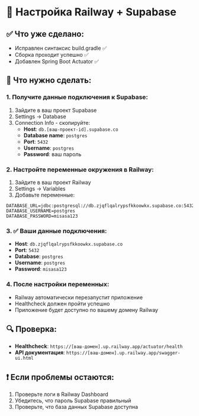 # 🚀 Настройка Railway + Supabase

## ✅ Что уже сделано:

- Исправлен синтаксис build.gradle ✅
- Сборка проходит успешно ✅
- Добавлен Spring Boot Actuator ✅

## 🔧 Что нужно сделать:

### 1. Получите данные подключения к Supabase:

1. Зайдите в ваш проект Supabase
2. Settings → Database
3. Connection Info - скопируйте:
   - **Host**: `db.[ваш-проект-id].supabase.co`
   - **Database name**: `postgres`
   - **Port**: `5432`
   - **Username**: `postgres`
   - **Password**: ваш пароль

### 2. Настройте переменные окружения в Railway:

1. Зайдите в ваш проект Railway
2. Settings → Variables
3. Добавьте переменные:

```
DATABASE_URL=jdbc:postgresql://db.zjqflqalrypsfkkoowkx.supabase.co:5432/postgres
DATABASE_USERNAME=postgres
DATABASE_PASSWORD=misasa123
```

### 3. ✅ Ваши данные подключения:

- **Host**: `db.zjqflqalrypsfkkoowkx.supabase.co`
- **Port**: `5432`
- **Database**: `postgres`
- **Username**: `postgres`
- **Password**: `misasa123`

### 4. После настройки переменных:

- Railway автоматически перезапустит приложение
- Healthcheck должен пройти успешно
- Приложение будет доступно по вашему домену Railway

## 🔍 Проверка:

- **Healthcheck**: `https://[ваш-домен].up.railway.app/actuator/health`
- **API документация**: `https://[ваш-домен].up.railway.app/swagger-ui.html`

## ❗ Если проблемы остаются:

1. Проверьте логи в Railway Dashboard
2. Убедитесь, что пароль Supabase правильный
3. Проверьте, что база данных Supabase доступна
